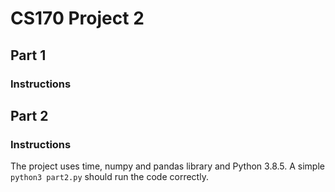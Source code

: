 # CS170 Project 2
## Part 1 
### Instructions

## Part 2 
### Instructions
The project uses time, numpy and pandas library and Python 3.8.5.
A simple `python3 part2.py` should run the code correctly.
